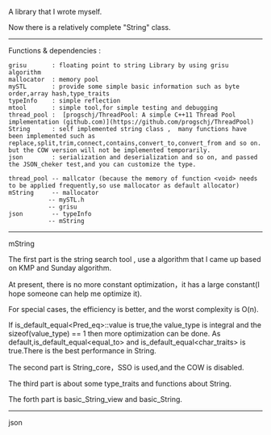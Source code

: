 A library that I wrote myself.

Now there is a relatively complete "String" class.

---

Functions & dependencies :

```
grisu 	    : floating point to string Library by using grisu algorithm
mallocator  : memory pool
mySTL       : provide some simple basic information such as byte order,array hash,type_traits
typeInfo    : simple reflection
mtool       : simple tool,for simple testing and debugging
thread_pool :  [progschj/ThreadPool: A simple C++11 Thread Pool implementation (github.com)](https://github.com/progschj/ThreadPool)
String      : self implemented string class ,  many functions have been implemented such as 	  replace,split,trim,connect,contains,convert_to,convert_from and so on. but the COW version will not be implemented temporarily.
json   	    : serialization and deserialization and so on, and passed the JSON_cheker test,and you can customize the type.

thread_pool -- mallcator (because the memory of function <void> needs to be applied frequently,so use mallocator as default allocator)
mString     -- mallocator
		   -- mySTL.h
		   -- grisu
json        -- typeInfo
		   -- mString 
```

---

mString 

The first part is the string search tool , use a algorithm that I came up based on KMP and Sunday algorithm.

At present, there is no more constant optimization，it has a large constant(I hope someone can help me optimize it).

For special cases, the efficiency is better, and the worst complexity is O(n).

If is_default_equal<Pred_eq>::value is true,the value_type is integral and the sizeof(value_type) == 1 then more optimization can be done. As default,is_default_equal<equal_to> and is_default_equal<char_traits<Char>> is true.There is the best performance in String.

The second part is String_core，SSO is used,and the COW is disabled.

The third part is about some type_traits and functions about String.

The forth part is basic_String_view and basic_String.

---

json

